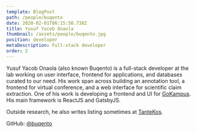 ```yaml
---
template: BlogPost
path: /people/buqento
date: 2020-02-01T06:15:50.738Z
title: Yusuf Yacob Onaola
thumbnail: /assets/people/buqento.jpg
position: developer
metaDescription: Full-stack developer
order: 2
---
```


Yusuf Yacob Onaola (also known Buqento) is a full-stack developer at the lab working on user interface, frontend for applications, and databases curated to our need. His work span across building an annotation tool, a frontend for virtual conference, and a web interface for scientific claim extraction. One of his work is developing a frontend and UI for [GoKampus](https://www.gokampus.com/). His main framework is ReactJS and GatsbyJS.

Outside research, he also writes listing sometimes at [TanteKos](https://www.tantekos.com/).

GitHub: [@buqento](https://github.com/buqento)

